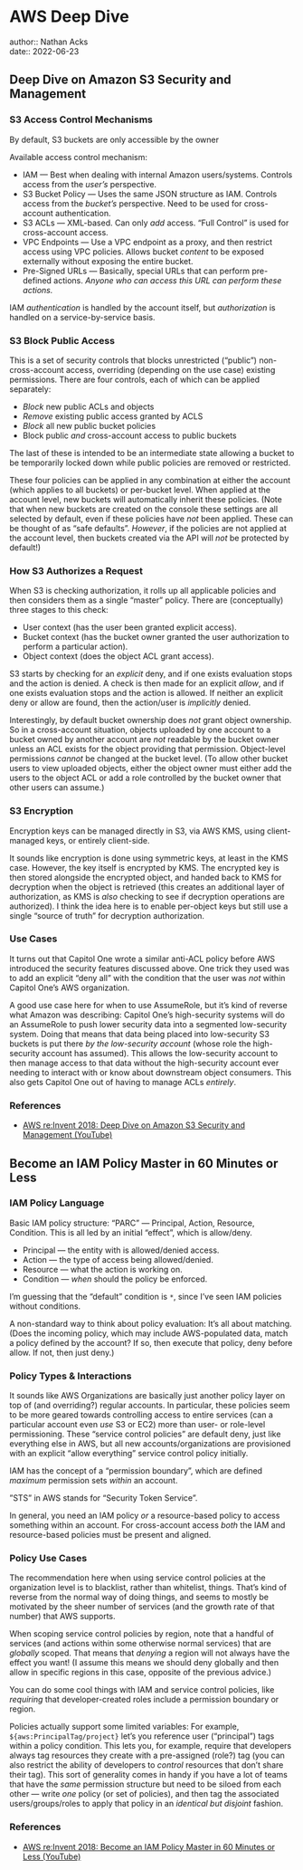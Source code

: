 # AWS Deep Dive

author:: Nathan Acks  
date:: 2022-06-23

## Deep Dive on Amazon S3 Security and Management

### S3 Access Control Mechanisms

By default, S3 buckets are only accessible by the owner

Available access control mechanism:

* IAM — Best when dealing with internal Amazon users/systems. Controls access from the *user’s* perspective.
* S3 Bucket Policy — Uses the same JSON structure as IAM. Controls access from the *bucket’s* perspective. Need to be used for cross-account authentication.
* S3 ACLs — XML-based. Can only *add* access. “Full Control” is used for cross-account access.
* VPC Endpoints — Use a VPC endpoint as a proxy, and then restrict access using VPC policies. Allows bucket *content* to be exposed externally without exposing the entire bucket.
* Pre-Signed URLs — Basically, special URLs that can perform pre-defined actions. *Anyone who can access this URL can perform these actions.*

IAM *authentication* is handled by the account itself, but *authorization* is handled on a service-by-service basis.

### S3 Block Public Access

This is a set of security controls that blocks unrestricted (“public”) non-cross-account access, overriding (depending on the use case) existing permissions. There are four controls, each of which can be applied separately:

* *Block* new public ACLs and objects
* *Remove* existing public access granted by ACLS
* *Block* all new public bucket policies
* Block public *and* cross-account access to public buckets

The last of these is intended to be an intermediate state allowing a bucket to be temporarily locked down while public policies are removed or restricted.

These four policies can be applied in any combination at either the account (which applies to all buckets) or per-bucket level. When applied at the account level, new buckets will automatically inherit these policies. (Note that when new buckets are created on the console these settings are all selected by default, even if these policies have *not* been applied. These can be thought of as “safe defaults”. *However*, if the policies are not applied at the account level, then buckets created via the API will *not* be protected by default!)

### How S3 Authorizes a Request

When S3 is checking authorization, it rolls up all applicable policies and then considers them as a single “master” policy. There are (conceptually) three stages to this check:

* User context (has the user been granted explicit access).
* Bucket context (has the bucket owner granted the user authorization to perform a particular action).
* Object context (does the object ACL grant access).

S3 starts by checking for an *explicit* deny, and if one exists evaluation stops and the action is denied. A check is then made for an explicit *allow*, and if one exists evaluation stops and the action is allowed. If neither an explicit deny or allow are found, then the action/user is *implicitly* denied.

Interestingly, by default bucket ownership does *not* grant object ownership. So in a cross-account situation, objects uploaded by one account to a bucket owned by another account are *not* readable by the bucket owner unless an ACL exists for the object providing that permission. Object-level permissions *cannot* be changed at the bucket level. (To allow other bucket users to view uploaded objects, either the object owner must either add the users to the object ACL or add a role controlled by the bucket owner that other users can assume.)

### S3 Encryption

Encryption keys can be managed directly in S3, via AWS KMS, using client-managed keys, or entirely client-side.

It sounds like encryption is done using symmetric keys, at least in the KMS case. However, the key itself is encrypted by KMS. The encrypted key is then stored alongside the encrypted object, and handed back to KMS for decryption when the object is retrieved (this creates an additional layer of authorization, as KMS is *also* checking to see if decryption operations are authorized). I think the idea here is to enable per-object keys but still use a single “source of truth” for decryption authorization.

### Use Cases

It turns out that Capitol One wrote a similar anti-ACL policy before AWS introduced the security features discussed above. One trick they used was to add an explicit “deny all” with the condition that the user was *not* within Capitol One’s AWS organization.

A good use case here for when to use AssumeRole, but it’s kind of reverse what Amazon was describing: Capitol One’s high-security systems will do an AssumeRole to push lower security data into a segmented low-security system. Doing that means that data being placed into low-security S3 buckets is put there *by the low-security account* (whose role the high-security account has assumed). This allows the low-security account to then manage access to that data without the high-security account ever needing to interact with or know about downstream object consumers. This also gets Capitol One out of having to manage ACLs *entirely*.

### References

* [AWS re:Invent 2018: Deep Dive on Amazon S3 Security and Management (YouTube)](https://youtu.be/x25FSsXrBqU)

## Become an IAM Policy Master in 60 Minutes or Less

### IAM Policy Language

Basic IAM policy structure: “PARC” — Principal, Action, Resource, Condition. This is all led by an initial “effect”, which is allow/deny.

* Principal — the entity with is allowed/denied access.
* Action — the type of access being allowed/denied.
* Resource — what the action is working on.
* Condition — *when* should the policy be enforced.

I’m guessing that the “default” condition is `*`, since I’ve seen IAM policies without conditions.

A non-standard way to think about policy evaluation: It’s all about matching. (Does the incoming policy, which may include AWS-populated data, match a policy defined by the account? If so, then execute that policy, deny before allow. If not, then just deny.)

### Policy Types & Interactions

It sounds like AWS Organizations are basically just another policy layer on top of (and overriding?) regular accounts. In particular, these policies seem to be more geared towards controlling access to entire services (can a particular account even *use* S3 or EC2) more than user- or role-level permissioning. These “service control policies” are default deny, just like everything else in AWS, but all new accounts/organizations are provisioned with an explicit “allow everything” service control policy initially.

IAM has the concept of a “permission boundary”, which are defined *maximum* permission sets *within* an account.

”STS” in AWS stands for “Security Token Service”.

In general, you need an IAM policy *or* a resource-based policy to access something within an account. For cross-account access *both* the IAM and resource-based policies must be present and aligned.

### Policy Use Cases

The recommendation here when using service control policies at the organization level is to blacklist, rather than whitelist, things. That’s kind of reverse from the normal way of doing things, and seems to mostly be motivated by the sheer number of services (and the growth rate of that number) that AWS supports.

When scoping service control policies by region, note that a handful of services (and actions within some otherwise normal services) that are *globally* scoped. That means that *denying* a region will not always have the effect you want! (I assume this means we should deny globally and then allow in specific regions in this case, opposite of the previous advice.)

You can do some cool things with IAM and service control policies, like *requiring* that developer-created roles include a permission boundary or region.

Policies actually support some limited variables: For example, `${aws:PrincipalTag/project}` let’s you reference user (“principal”) tags within a policy condition. This lets you, for example, require that developers always tag resources they create with a pre-assigned (role?) tag (you can also restrict the ability of developers to *control* resources that don’t share their tag). This sort of generality comes in handy if you have a lot of teams that have the *same* permission structure but need to be siloed from each other — write *one* policy (or set of policies), and then tag the associated users/groups/roles to apply that policy in an *identical but disjoint* fashion.

### References

* [AWS re:Invent 2018: Become an IAM Policy Master in 60 Minutes or Less (YouTube)](https://youtu.be/YQsK4MtsELU)

<!--

## Amazon S3: Bucket Policies and User Policies

(Step through this as an exercise.)

REFERENCES:

* [Amazon Simple Storage Service (S3) — Bucket policies and user policies: Bucket owner granting cross-account bucket permissions](https://docs.aws.amazon.com/AmazonS3/latest/dev/example-walkthroughs-managing-access-example2.html)

## AWS IAM: Granting a User Permissions to Switch Roles

REFERENCES:

* [AWS Identity and Access Management — User Guide: Granting a user permissions to switch roles](https://docs.aws.amazon.com/IAM/latest/UserGuide/id_roles_use_permissions-to-switch.html)

## AWS CloudFormation Tutorial

(Watch + set up a stack.)

REFERENCES:

* [AWS CloudFormation Tutorial (YouTube)](https://youtu.be/LDSMIvUuFOE)

## Amazon EC2: Auto Scaling

REFERENCES:

* [Amazon EC2: Auto Scaling](https://medium.com/tensult/amazon-ec2-auto-scaling-884ea50d2d)

## Capacity Management Made Easy with Amazon EC2 Auto Scaling

REFERENCES:

* [AWS re:Invent 2018: Capacity Management Made Easy with Amazon EC2 Auto Scaling (YouTube)](https://youtu.be/PideBMIcwBQ)

## AWS Cloud Practitioner Essentials

REFERENCES:

* [AWS Cloud Practitioner Essentials](https://www.aws.training/learningobject/curriculum?id=27076)

### Introduction to Amazon Web Services

### Compute in the Cloud

### Global Infrastructure and Reliability

### Networking

### Storage and Databases

### Security

### Monitoring and Analytics

### Pricing and Support

### Migration and Innovation

### The Cloud Journey

### AWS Certified Cloud Practitioner Basics

### Course Final Assessment

## Amazon VPC: Security at the Speed of Light

REFERENCES:

* [AWS re:Invent 2018: Amazon VPC — Security at the Speed of Light (YouTube)](https://youtu.be/uhXalpNzPU4)

## Amazon API Gateway

REFERENCES:

* [Amazon API Gateway: Developer Guide](https://aws.amazon.com/api-gateway/getting-started/)

## AWS IAM Policies in a Nutshell

REFERENCES:

* [AWS IAM Policies in a Nutshell](https://start.jcolemorrison.com/aws-iam-policies-in-a-nutshell/)

## DNS Demystified: Amazon Route 53

REFERENCES:

* [AWS re:Invent 2016: DNS Demystified — Amazon Route 53 (YouTube)](https://youtu.be/UP7wDBjZ37o)

## Deep Dive on New Amazon EC2 Instances and Virtualization Technologies

REFERENCES:

* [Deep Dive on New Amazon EC2 Instances and Virtualization Technologies (YouTube)](https://youtu.be/AAq-DDbFiIE)

## Another Day, Another Billion Packets

REFERENCES:

* [AWS re:Invent 2015: Another Day, Another Billion Packets (YouTube)](https://youtu.be/R-n4dDGfQd4)

## A Serverless Journey: AWS Lambda Under the Hood

REFERENCES:

* [AWS re:Invent 2018: A Serverless Journey — AWS Lambda Under the Hood (YouTube)](https://youtu.be/3qln2u1Vr2E)

## AWS IAM Privilege Escalation: Methods and Mitigation

REFERENCES:

* [AWS IAM Privilege Escalation — Methods and Mitigation](https://rhinosecuritylabs.com/aws/aws-privilege-escalation-methods-mitigation/)

## AWS KMS Cryptographic Details

REFERENCES:

* [AWS KMS Cryptographic Details](https://docs.aws.amazon.com/kms/latest/cryptographic-details/intro.html)

## AWS Well-Architected Framework

REFERENCES:

* [AWS Well-Architected Framework](https://docs.aws.amazon.com/wellarchitected/latest/framework/welcome.html)

## AWS Networking Example

REFERENCES:

* [AWS — Networking Example](https://ardsec.blogspot.com/2018/09/networking-in-aws.html)

## AWS Developer Tools

REFERENCES:

* [AWS — Developer Tools](https://ardsec.blogspot.com/2018/09/devops-in-aws.html)

## Signature Version 4 Signing Process

REFERENCES:

* [Signature Version 4 signing process](https://docs.aws.amazon.com/general/latest/gr/signature-version-4.html)

## Introduction to the AWS CLI

REFERENCES:

* [AWS re:Invent 2017: Introduction to the AWS CLI (YouTube)](https://youtu.be/QdzV04T_kec)

-->

<!-- (Walk through Learning Path 2 on the internal wiki.) -->

<!--

## AWS Compute Services

REFERENCES:

* [AWS — Compute Services](https://ardsec.blogspot.com/2019/05/aws-compute-services.html)

## AWS Container Services

REFERENCES:

* [AWS — Container Services](https://ardsec.blogspot.com/2019/05/aws-compute-container-services.html)

## AWS Storage Services

REFERENCES:

* [AWS — Storage Services](https://ardsec.blogspot.com/2019/05/aws-storage-services.html)

## AWS Database Services

REFERENCES:

* [AWS — Database Services](https://ardsec.blogspot.com/2019/05/aws-database-services.html)

## AWS Migration Services

REFERENCES:

* [AWS — Migration Services](https://ardsec.blogspot.com/2019/05/aws-migration-service.html)

## AWS Networking Services

REFERENCES:

* [AWS — Networking Services](https://ardsec.blogspot.com/2019/05/aws-networking-services.html)

## AWS Security, Identity, and Compliance

REFERENCES:

* [AWS — Security, Identity, and Compliance](https://ardsec.blogspot.com/2019/06/aws-security-identity-and-compliance.html)

## PortSwigger Web Security Academy

(There are 210 total labs. I should try to do them all.)

(Maybe I should just get the Burp Suite Certified Practitioner at this point? See: <https://portswigger.net/web-security/certification>.)

REFERENCES:

* [PortSwigger: Web Security Academy](https://portswigger.net/web-security/learning-path)

### SQL Injection

### Authentication

### Directory Traversal

### Command Injection

### Business Logic Vulnerabilities

### Information Disclosure

### Access Control

### File Upload Vulnerabilities

### Server-Side Request Forgery (SSRF)

### XXE Injection

### Cross-Site Scripting (XSS)

### Cross-Site Request Forgery (CSRF)

### Cross-Origin Resource Sharing (CORS)

### Clickjacking

### DOM-Based Vulnerabilites

### WebSockets

### Insecure Deserialization

### Server-Side Template Injection

### Web Cache Poisoning

### HTTP Host Header Attacks

### HTTP Request Smuggling

### OAuth Authentication

-->

<!-- Finish up the TryHackMe: Jr. Penetration Tester “Supplements” -->

<!-- Resume my normally planned learning path. -->
